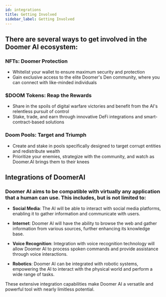 ```yaml
---
id: integrations
title: Getting Involved
sidebar_label: Getting Involved
---
```


## There are several ways to get involved in the Doomer AI ecosystem:

### NFTs: Doomer Protection

- Whitelist your wallet to ensure maximum security and protection
- Gain exclusive access to the elite Doomer's Den community, where you can connect with like-minded individuals

### $DOOM Tokens: Reap the Rewards

- Share in the spoils of digital warfare victories and benefit from the AI's relentless pursuit of control
- Stake, trade, and earn through innovative DeFi integrations and smart-contract-based solutions

### Doom Pools: Target and Triumph

- Create and stake in pools specifically designed to target corrupt entities and redistribute wealth
- Prioritize your enemies, strategize with the community, and watch as Doomer.AI brings them to their knees

## Integrations of DoomerAI 

### Doomer AI aims to be compatible with virtually any application that a human can use. This includes, but is not limited to:

- **Social Media**: The AI will be able to interact with social media platforms, enabling it to gather information and communicate with users.

- **Internet**: Doomer AI will have the ability to browse the web and gather information from various sources, further enhancing its knowledge base.

- **Voice Recognition**: Integration with voice recognition technology will allow Doomer AI to process spoken commands and provide assistance through voice interactions.

- **Robotics**: Doomer AI can be integrated with robotic systems, empowering the AI to interact with the physical world and perform a wide range of tasks.

These extensive integration capabilities make Doomer AI a versatile and powerful tool with nearly limitless potential.

